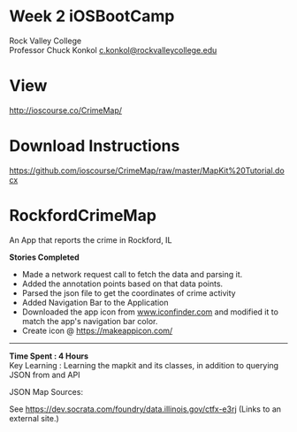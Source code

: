 # Week 2 iOSBootCamp
Rock Valley College<br>
Professor Chuck Konkol
c.konkol@rockvalleycollege.edu

# View
http://ioscourse.co/CrimeMap/

# Download Instructions 
https://github.com/ioscourse/CrimeMap/raw/master/MapKit%20Tutorial.docx

# RockfordCrimeMap
An App that reports the crime in Rockford, IL  

**Stories Completed**  
* Made a network request call to fetch the data and parsing it.   
* Added the annotation points based on that data points.  
* Parsed the json file to get the coordinates of crime activity  
* Added Navigation Bar to the Application
* Downloaded the app icon from www.iconfinder.com and modified it to match the app's navigation bar color. 
* Create icon @ https://makeappicon.com/

----------------   
**Time Spent : 4 Hours**  
Key Learning : Learning the mapkit and its classes, in addition to querying JSON from and API

JSON Map Sources:

See https://dev.socrata.com/foundry/data.illinois.gov/ctfx-e3rj (Links to an external site.)
